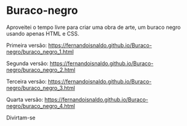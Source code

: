 # Buraco-negro
Aproveitei o tempo livre para criar uma obra de arte, um buraco negro usando apenas HTML e CSS.

Primeira versão: https://fernandoisnaldo.github.io/Buraco-negro/buraco_negro_1.html

Segunda versão: https://fernandoisnaldo.github.io/Buraco-negro/buraco_negro_2.html

Terceira versão: https://fernandoisnaldo.github.io/Buraco-negro/buraco_negro_3.html

Quarta versão: https://fernandoisnaldo.github.io/Buraco-negro/buraco_negro_4.html



Divirtam-se
